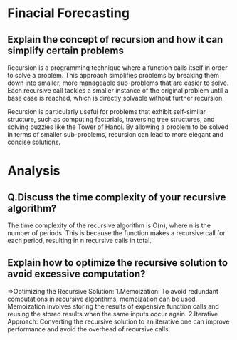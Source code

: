 # Finacial Forecasting

##	Explain the concept of recursion and how it can simplify certain problems
Recursion is a programming technique where a function calls itself in order to solve a problem. This approach simplifies problems by breaking them down into smaller, more manageable sub-problems that are easier to solve. Each recursive call tackles a smaller instance of the original problem until a base case is reached, which is directly solvable without further recursion.

Recursion is particularly useful for problems that exhibit self-similar structure, such as computing factorials, traversing tree structures, and solving puzzles like the Tower of Hanoi. By allowing a problem to be solved in terms of smaller sub-problems, recursion can lead to more elegant and concise solutions.


# Analysis

## Q.Discuss the time complexity of your recursive algorithm?
The time complexity of the recursive algorithm is O(n), where n is the number of periods. This is because the function makes a recursive call for each period, resulting in n recursive calls in total.

## Explain how to optimize the recursive solution to avoid excessive computation?
=>Optimizing the Recursive Solution:
1.Memoization: To avoid redundant computations in recursive algorithms, memoization can be used. Memoization involves storing the results of expensive function calls and reusing the stored results when the same inputs occur again.
2.Iterative Approach: Converting the recursive solution to an iterative one can improve performance and avoid the overhead of recursive calls.